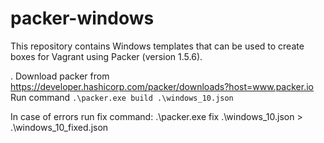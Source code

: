 # packer-windows
This repository contains Windows templates that can be used to create boxes for Vagrant using Packer (version 1.5.6).


. Download packer from https://developer.hashicorp.com/packer/downloads?host=www.packer.io
Run command `.\packer.exe build .\windows_10.json`

In case of errors run fix command:
.\packer.exe fix .\windows_10.json > .\windows_10_fixed.json
